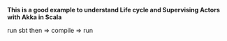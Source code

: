 <b> This is a good example to understand Life cycle and Supervising Actors with Akka in Scala </b>

run sbt 
then 
=> compile
=> run